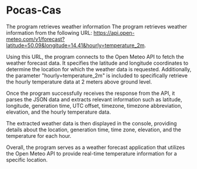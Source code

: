 # Pocas-Cas
The program retrieves weather information
The program retrieves weather information from the following URL: https://api.open-meteo.com/v1/forecast?latitude=50.09&longitude=14.41&hourly=temperature_2m.

Using this URL, the program connects to the Open Meteo API to fetch the weather forecast data. It specifies the latitude and longitude coordinates to determine the location for which the weather data is requested. Additionally, the parameter "hourly=temperature_2m" is included to specifically retrieve the hourly temperature data at 2 meters above ground level.

Once the program successfully receives the response from the API, it parses the JSON data and extracts relevant information such as latitude, longitude, generation time, UTC offset, timezone, timezone abbreviation, elevation, and the hourly temperature data.

The extracted weather data is then displayed in the console, providing details about the location, generation time, time zone, elevation, and the temperature for each hour.

Overall, the program serves as a weather forecast application that utilizes the Open Meteo API to provide real-time temperature information for a specific location.
